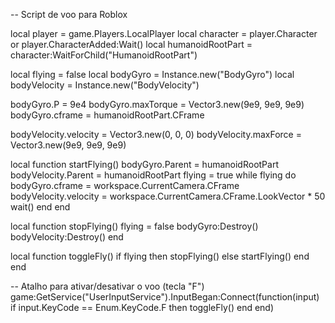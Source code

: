 -- Script de voo para Roblox

local player = game.Players.LocalPlayer
local character = player.Character or player.CharacterAdded:Wait()
local humanoidRootPart = character:WaitForChild("HumanoidRootPart")

local flying = false
local bodyGyro = Instance.new("BodyGyro")
local bodyVelocity = Instance.new("BodyVelocity")

bodyGyro.P = 9e4
bodyGyro.maxTorque = Vector3.new(9e9, 9e9, 9e9)
bodyGyro.cframe = humanoidRootPart.CFrame

bodyVelocity.velocity = Vector3.new(0, 0, 0)
bodyVelocity.maxForce = Vector3.new(9e9, 9e9, 9e9)

local function startFlying()
    bodyGyro.Parent = humanoidRootPart
    bodyVelocity.Parent = humanoidRootPart
    flying = true
    while flying do
        bodyGyro.cframe = workspace.CurrentCamera.CFrame
        bodyVelocity.velocity = workspace.CurrentCamera.CFrame.LookVector * 50
        wait()
    end
end

local function stopFlying()
    flying = false
    bodyGyro:Destroy()
    bodyVelocity:Destroy()
end

local function toggleFly()
    if flying then
        stopFlying()
    else
        startFlying()
    end
end

-- Atalho para ativar/desativar o voo (tecla "F")
game:GetService("UserInputService").InputBegan:Connect(function(input)
    if input.KeyCode == Enum.KeyCode.F then
        toggleFly()
    end
end)

